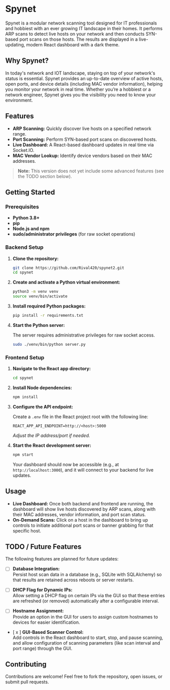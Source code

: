 # Spynet

Spynet is a modular network scanning tool designed for IT professionals and hobbiest with an ever growing IT landscape in their homes. It performs ARP scans to detect live hosts on your network and then conducts SYN-based port scans on those hosts. The results are displayed in a live-updating, modern React dashboard with a dark theme.

## Why Spynet?

In today's network and IOT landscape, staying on top of your network's status is essential. Spynet provides an up-to-date overview of active hosts, open ports, and device details (including MAC vendor information), helping you monitor your network in real time. Whether you’re a hobbiest or a network engineer, Spynet gives you the visibility you need to know your environment.

## Features

- **ARP Scanning:** Quickly discover live hosts on a specified network range.
- **Port Scanning:** Perform SYN-based port scans on discovered hosts.
- **Live Dashboard:** A React-based dashboard updates in real time via Socket.IO.
- **MAC Vendor Lookup:** Identify device vendors based on their MAC addresses.

> **Note:** This version does not yet include some advanced features (see the TODO section below).

## Getting Started

### Prerequisites

- **Python 3.8+**
- **pip**
- **Node.js and npm**
- **sudo/administrator privileges** (for raw socket operations)

### Backend Setup

1. **Clone the repository:**

   ```bash
   git clone https://github.com/Rival420/spynet2.git
   cd spynet
   ```

2. **Create and activate a Python virtual environment:**

   ```bash
   python3 -m venv venv
   source venv/bin/activate
   ```

3. **Install required Python packages:**

   ```bash
   pip install -r requirements.txt
   ```

4. **Start the Python server:**

   The server requires administrative privileges for raw socket access.

   ```bash
   sudo ./venv/bin/python server.py
   ```

### Frontend Setup

1. **Navigate to the React app directory:**

   ```bash
   cd spynet
   ```

2. **Install Node dependencies:**

   ```bash
   npm install
   ```

3. **Configure the API endpoint:**

   Create a `.env` file in the React project root with the following line:

   ```env
   REACT_APP_API_ENDPOINT=http://<host>:5000
   ```

   *Adjust the IP address/port if needed.*

4. **Start the React development server:**

   ```bash
   npm start
   ```

   Your dashboard should now be accessible (e.g., at `http://localhost:3000`), and it will connect to your backend for live updates.

## Usage

- **Live Dashboard:** Once both backend and frontend are running, the dashboard will show live hosts discovered by ARP scans, along with their MAC addresses, vendor information, and port scan status.
- **On-Demand Scans:** Click on a host in the dashboard to bring up controls to initiate additional port scans or banner grabbing for that specific host.

## TODO / Future Features

The following features are planned for future updates:

- [ ] **Database Integration:**  
   Persist host scan data in a database (e.g., SQLite with SQLAlchemy) so that results are retained across reboots or server restarts.

- [ ] **DHCP Flag for Dynamic IPs:**  
   Allow setting a DHCP flag on certain IPs via the GUI so that these entries are refreshed (or removed) automatically after a configurable interval.

- [ ] **Hostname Assignment:**  
   Provide an option in the GUI for users to assign custom hostnames to devices for easier identification.

- [ x ] **GUI-Based Scanner Control:**  
   Add controls in the React dashboard to start, stop, and pause scanning, and allow configuration of scanning parameters (like scan interval and port range) through the GUI.

## Contributing

Contributions are welcome! Feel free to fork the repository, open issues, or submit pull requests.
